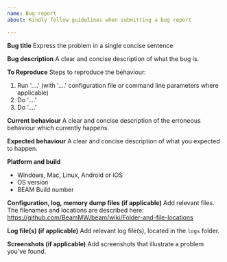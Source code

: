 ```yaml
---
name: Bug report
about: Kindly follow guidelines when submitting a bug report

---
```


**Bug title**
Express the problem in a single concise sentence

**Bug description**
A clear and concise description of what the bug is.

**To Reproduce**
Steps to reproduce the behaviour:
1. Run '....' (with '....' configuration file or command line parameters where applicable)
2. Do '....'
3. Do '....'

**Current behaviour**
A clear and concise description of the erroneous behaviour which currently happens.

**Expected behaviour**
A clear and concise description of what you expected to happen.

**Platform and build**
* Windows, Mac, Linux, Android or iOS
* OS version
* BEAM Build number

**Configuration, log, memory dump files (if applicable)**
Add relevant files. The filenames and locations are described here: https://github.com/BeamMW/beam/wiki/Folder-and-file-locations

**Log file(s) (if applicable)**
Add relevant log file(s),  located in the `logs` folder.

**Screenshots (if applicable)**
Add screenshots that illustrate a problem you've found.
